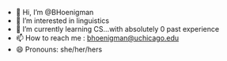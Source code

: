 - 👋 Hi, I’m @BHoenigman
- 👀 I’m interested in linguistics
- 🌱 I’m currently learning CS...with absolutely 0 past experience
- 📫 How to reach me : bhoenigman@uchicago.edu
- 😄 Pronouns: she/her/hers

<!---
BHoenigman/BHoenigman is a ✨ special ✨ repository because its `README.md` (this file) appears on your GitHub profile.
You can click the Preview link to take a look at your changes.
--->
